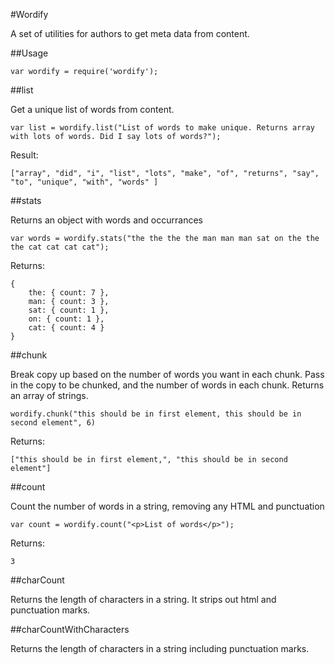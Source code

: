 #Wordify

A set of utilities for authors to get meta data from content.

##Usage

```
var wordify = require('wordify');
```

##list

Get a unique list of words from content. 

```
var list = wordify.list("List of words to make unique. Returns array with lots of words. Did I say lots of words?");
```

Result:

```
["array", "did", "i", "list", "lots", "make", "of", "returns", "say", "to", "unique", "with", "words" ]
```

##stats

Returns an object with words and occurrances

```
var words = wordify.stats("the the the the man man man sat on the the the cat cat cat cat");
```

Returns:

```
{
	the: { count: 7 }, 
	man: { count: 3 }, 
	sat: { count: 1 }, 
	on: { count: 1 }, 
	cat: { count: 4 }
}
```

##chunk

Break copy up based on the number of words you want in each chunk. Pass in the copy to be chunked, and the number of words in each chunk. Returns an array of strings. 

```
wordify.chunk("this should be in first element, this should be in second element", 6)
```

Returns:

```
["this should be in first element,", "this should be in second element"]
```

##count

Count the number of words in a string, removing any HTML and punctuation

```
var count = wordify.count("<p>List of words</p>");
```

Returns:

```
3
```

##charCount

Returns the length of characters in a string. It strips out html and punctuation marks.

##charCountWithCharacters

Returns the length of characters in a string including punctuation marks.